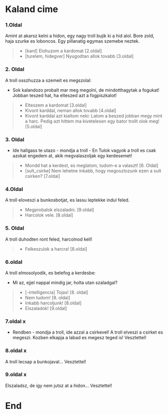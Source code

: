 # Kaland cime

### 1.Oldal
Amint at akarsz kelni a hidon, egy nagy troll bujik ki a hid alol.
Bore zold, haja szurke es loboncos. Egy pillanatig egymas szemebe neztek.
> * [kard] Elohuzom a kardomat [2.oldal]
> * [turelem, hidegver] Nyugodtan allok tovabb [3.oldal]

### 2. Oldal
A troll osszhuzza a szemeit es megszolal:
 - Sok kalandozo probalt mar meg megolni, de mindotthagytak a fogukat!
 Jobban teszed hat, ha elteszed azt a fogpiszkalot!
 > * Elteszem a kardomat [3.oldal]
 > * Kivont karddal, neman allok tovabb [4.oldal]
 > * Kivont karddal azt kialtom neki: Latom a beszed jobban megy 
  mint a harc. Pedig azt hittem ma kivetelesen egy bator trollt olok meg! [5.oldal]


### 3. Oldal
- Ide hallgass te utazo - mondja a troll - En Tulok vagyok a troll
es csak azokat engedem at, akik megvalaszoljak egy kerdesemet!
> * Mondd hat a kerdest, es meglatom, tudom-e a valaszt! [6. Oldal]
> * [sult_csirke] Nem lehetne inkabb, hogy megosztozunk ezen a sult csirken? [7.oldal]

### 4.Oldal
A troll eloveszi a bunkosbotjat, es lassu leptekke indul feled.
> * Megprobalok elszaladni. [9.oldal]
> * Harcolok vele. [8.oldal]

### 5. Oldal
A troll duhodten ront feled, harcolnod kell!
> * Felkeszulok a harcra! [8.oldal]

### 6.oldal
A troll elmosolyodik, es belefog a kerdesbe:
- Mi az, ejjel nappal mindig jar, holta utan szaladgal?
> * [-intelligencia] Tojas! [8. oldal]
> * Nem tudom! [8. oldal]
> * Inkabb harcoljunk! [8.oldal]
> * Elszaladok! [9.oldal]

### 7.oldal x
- Rendben - mondja a troll, ide azzal a csirkevel!
A troll elveszi a csirket es megeszi. Kozben elkapja
a labad es megesz teged is! Vesztettel!

### 8.oldal x
A troll lecsap a bunkojaval... Vesztettel!

### 9.oldal x
Elszaladsz, de igy nem jutsz at a hidon... Vesztettel!

# End